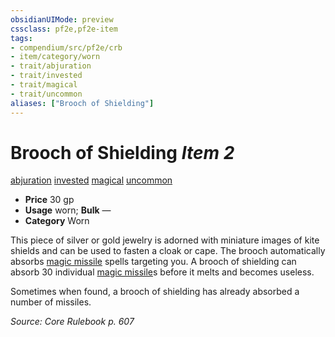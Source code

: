 ```yaml
---
obsidianUIMode: preview
cssclass: pf2e,pf2e-item
tags:
- compendium/src/pf2e/crb
- item/category/worn
- trait/abjuration
- trait/invested
- trait/magical
- trait/uncommon
aliases: ["Brooch of Shielding"]
---
```

# Brooch of Shielding *Item 2*  
[abjuration](rules/traits/abjuration.md)  [invested](rules/traits/invested.md)  [magical](rules/traits/magical.md)  [uncommon](rules/traits/uncommon.md)  

- **Price** 30 gp
- **Usage** worn; **Bulk** —
- **Category** Worn

This piece of silver or gold jewelry is adorned with miniature images of kite shields and can be used to fasten a cloak or cape. The brooch automatically absorbs [magic missile](compendium/spells/magic-missile.md) spells targeting you. A brooch of shielding can absorb 30 individual [magic missile](compendium/spells/magic-missile.md)s before it melts and becomes useless.

Sometimes when found, a brooch of shielding has already absorbed a number of missiles.

*Source: Core Rulebook p. 607*